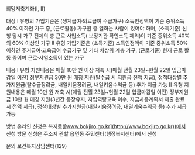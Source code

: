 희망저축계좌(Ⅰ, Ⅱ)

대상
 I 유형의 가입기준은 (생계급여·의료급여 수급가구) 소득인정액이 기준 중위소득 40% 이하인 가구 중, (근로활동) 가구원 중 일하는 사람이 있어야 하며, (소득기준) 신청 당시 가구 전체의 총 근로·사업소득( 보장기관 확인소득 제외)이 기준 중위소득 40%의  60% 이상인 가구
 Ⅱ 유형 가입기준은 (소득기준) 소득인정액이 기준 중위소득 50% 이하인 주거급여·교육급여 수급가구 및 기타 차상위 계층 가구, (근로기준) 현재 근로 활동 중이며 근로·사업소득이 있는 가구

내용
 I 유형 지원내용은 매월 10만 원 이상 저축 시(매월 전월 23일~현월 22일 입금마감일 이전) 정부지원금 30만 원 매칭 지원(탈수급 시 지원금 전액 지급), 정책대상별 추가지원금(탈수급장려금, 내일키움장려금, 내일키움수익금 등) 추가 지급 가능
 Ⅱ 유형 지원내용은 매월 10만 원 저축 시(매월 전월 23일~현월 22일 입금마감일 이전) 정부지원금 10만 원 매칭 지원(3년간 통장유지, 자립역량교육 이수, 자금사용계획서 제출 완료 시 전액 지급), 정책대상별 추가지원금(내일키움장려금, 내일키움수익금 등) 추가 지급 가능

방법
 온라인 신청은 복지로([www.bokjiro.go.kr](http://www.bokjiro.go.kr))에서 신청
 방문 신청은 주소지 관할 읍면동 주민센터(행정복지센터)에서 신청

문의
 보건복지상담센터(129)
